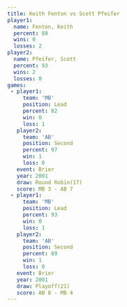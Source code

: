 ```yaml
---
title: Keith Fenton vs Scott Pfeifer
player1:              
  name: Fenton, Keith 
  percent: 88         
  wins: 0             
  losses: 2           
player2:              
  name: Pfeifer, Scott
  percent: 93         
  wins: 2             
  losses: 0           
games:
 - player1:        
     team: 'MB'    
     position: Lead
     percent: 82   
     win: 0        
     loss: 1       
   player2:          
     team: 'AB'      
     position: Second
     percent: 97     
     win: 1          
     loss: 0         
   event: Brier         
   year: 2001           
   draw: Round Robin(17)
   score: MB 3 - AB 7   
 - player1:        
     team: 'MB'    
     position: Lead
     percent: 93   
     win: 0        
     loss: 1       
   player2:          
     team: 'AB'      
     position: Second
     percent: 89     
     win: 1          
     loss: 0         
   event: Brier      
   year: 2001        
   draw: Playoff(21) 
   score: AB 8 - MB 4
---
```

